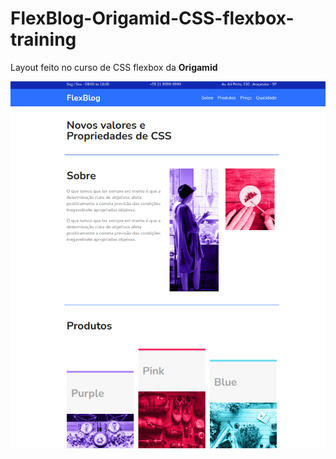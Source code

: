 # FlexBlog-Origamid-CSS-flexbox-training

Layout feito no curso de CSS flexbox da **Origamid**  

![layout preview](https://github.com/GustavoBonfimS/FlexBlog-Origamid-CSS-flexbox-training/blob/master/img/layoutFlexBlog.png?raw=true)
